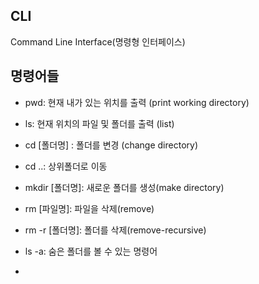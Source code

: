 ## CLI

Command Line Interface(명령형 인터페이스)



## 명령어들

- pwd: 현재 내가 있는 위치를 출력 (print working directory)

- ls:  현재 위치의 파일 및 폴더를 출력 (list)

- cd [폴더명] : 폴더를 변경 (change directory)

- cd ..: 상위폴더로 이동

- mkdir [폴더명]: 새로운 폴더를 생성(make directory)

- rm [파일명]: 파일을 삭제(remove)

- rm -r [폴더명]: 폴더를 삭제(remove-recursive)

- ls -a: 숨은 폴더를 볼 수 있는 명령어

- 

  

